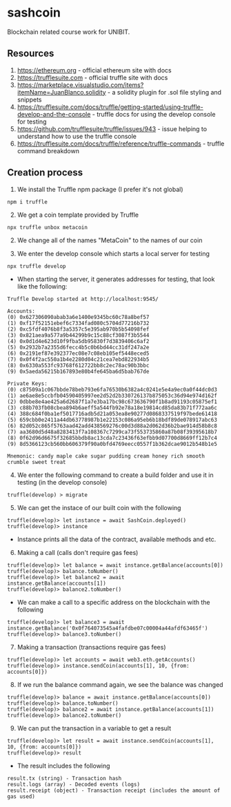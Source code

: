 # sashcoin
Blockchain related course work for UNIBIT.

## Resources
1. https://ethereum.org - official ethereum site with docs  
2. https://trufflesuite.com - official truffle site with docs  
3. https://marketplace.visualstudio.com/items?itemName=JuanBlanco.solidity - a solidity plugin for .sol file styling and snippets  
4. https://trufflesuite.com/docs/truffle/getting-started/using-truffle-develop-and-the-console - truffle docs for using the develop console for testing  
5. https://github.com/trufflesuite/truffle/issues/943 - issue helping to understand how to use the truffle console  
6. https://trufflesuite.com/docs/truffle/reference/truffle-commands - truffle command breakdown  

## Creation process
1. We install the Truffle npm package (I prefer it's not global)  
```
npm i truffle
```

2. We get a coin template provided by Truffle  
```
npx truffle unbox metacoin
```

2. We change all of the names "MetaCoin" to the names of our coin  

3. We enter the develop console which starts a local server for testing  
```
npx truffle develop
```

- When starting the server, it generates addresses for testing, that look like the following:  
```
Truffle Develop started at http://localhost:9545/

Accounts:
(0) 0x627306090abab3a6e1400e9345bc60c78a8bef57
(1) 0xf17f52151ebef6c7334fad080c5704d77216b732
(2) 0xc5fdf4076b8f3a5357c5e395ab970b5b54098fef
(3) 0x821aea9a577a9b44299b9c15c88cf3087f3b5544
(4) 0x0d1d4e623d10f9fba5db95830f7d3839406c6af2
(5) 0x2932b7a2355d6fecc4b5c0b6bd44cc31df247a2e
(6) 0x2191ef87e392377ec08e7c08eb105ef5448eced5
(7) 0x0f4f2ac550a1b4e2280d04c21cea7ebd822934b5
(8) 0x6330a553fc93768f612722bb8c2ec78ac90b3bbc
(9) 0x5aeda56215b167893e80b4fe645ba6d5bab767de

Private Keys:
(0) c87509a1c067bbde78beb793e6fa76530b6382a4c0241e5e4a9ec0a0f44dc0d3
(1) ae6ae8e5ccbfb04590405997ee2d52d2b330726137b875053c36d94e974d162f
(2) 0dbbe8e4ae425a6d2687f1a7e3ba17bc98c673636790f1b8ad91193c05875ef1
(3) c88b703fb08cbea894b6aeff5a544fb92e78a18e19814cd85da83b71f772aa6c
(4) 388c684f0ba1ef5017716adb5d21a053ea8e90277d0868337519f97bede61418
(5) 659cbb0e2411a44db63778987b1e22153c086a95eb6b18bdf89de078917abc63
(6) 82d052c865f5763aad42add438569276c00d3d88a2d062d36b2bae914d58b8c8
(7) aa3680d5d48a8283413f7a108367c7299ca73f553735860a87b08f39395618b7
(8) 0f62d96d6675f32685bbdb8ac13cda7c23436f63efbb9d07700d8669ff12b7c4
(9) 8d5366123cb560bb606379f90a0bfd4769eecc0557f1b362dcae9012b548b1e5

Mnemonic: candy maple cake sugar pudding cream honey rich smooth crumble sweet treat
```

4. We enter the following command to create a build folder and use it in testing (in the develop console)  
```
truffle(develop) > migrate
```

5. We can get the instace of our built coin with the following  
```
truffle(develop)> let instance = await SashCoin.deployed()
truffle(develop)> instance
```
* Instance prints all the data of the contract, available methods and etc.  

6. Making a call (calls don't require gas fees)  
```
truffle(develop)> let balance = await instance.getBalance(accounts[0])
truffle(develop)> balance.toNumber()
truffle(develop)> let balance2 = await instance.getBalance(accounts[1])
truffle(develop)> balance2.toNumber()
```

* We can make a call to a specific address on the blockchain with the following  
```
truffle(develop)> let balance3 = await instance.getBalance('0x0f764073545a4fafdbe07c00004a44afdf63465f')
truffle(develop)> balance3.toNumber()
```

7. Making a transaction (transactions require gas fees)  
```
truffle(develop)> let accounts = await web3.eth.getAccounts()
truffle(develop)> instance.sendCoin(accounts[1], 10, {from: accounts[0]})
```

8. If we run the balance command again, we see the balance was changed  
```
truffle(develop)> balance = await instance.getBalance(accounts[0])
truffle(develop)> balance.toNumber()
truffle(develop)> balance2 = await instance.getBalance(accounts[1])
truffle(develop)> balance2.toNumber()
```

9. We can put the transaction in a variable to get a result  
```
truffle(develop)> let result = await instance.sendCoin(accounts[1], 10, {from: accounts[0]})
truffle(develop)> result
```

* The result includes the following
```
result.tx (string) - Transaction hash
result.logs (array) - Decoded events (logs)
result.receipt (object) - Transaction receipt (includes the amount of gas used)
```